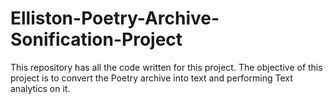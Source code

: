 # Elliston-Poetry-Archive-Sonification-Project
This repository has all the code written for this project. The objective of this project is to convert the Poetry archive into text and performing Text analytics on it.
